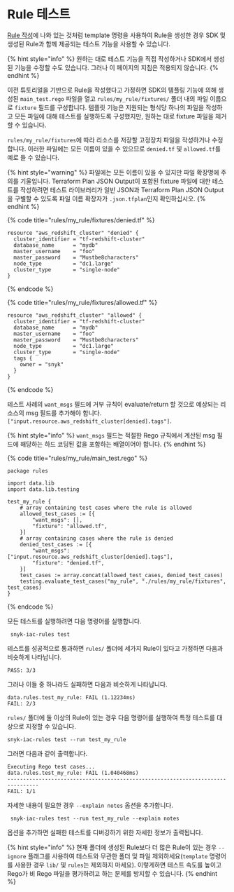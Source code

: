 # Rule 테스트

[Rule 작성](writing-a-rule.md)에 나와 있는 것처럼 template 명령을 사용하여 Rule을 생성한 경우 SDK 및 생성된 Rule과 함께 제공되는 테스트 기능을 사용할 수 있습니다.

{% hint style="info" %}
원하는 대로 테스트 기능을 직접 작성하거나 SDK에서 생성된 기능을 수정할 수도 있습니다. 그러나 이 페이지의 지침은 적용되지 않습니다.
{% endhint %}

이전 튜토리얼을 기반으로 Rule을 작성했다고 가정하면 SDK의 템플링 기능에 의해 생성된 `main_test.rego` 파일을 열고 `rules/my_rule/fixtures/` 폴더 내의 파일 이름으로 `fixture` 필드를 구성합니다. 템플릿 기능은 지원되는 형식당 하나의 파일을 작성하고 모든 파일에 대해 테스트를 실행하도록 구성했지만, 원하는 대로 fixture 파일을 제거할 수 있습니다.

`rules/my_rule/fixtures`에 따라 리소스를 저장할 고정장치 파일을 작성하거나 수정합니다. 이러한 파일에는 모든 이름이 있을 수 있으므로 `denied.tf` 및 `allowed.tf`를 예로 들 수 있습니다.

{% hint style="warning" %}
파일에는 모든 이름이 있을 수 있지만 파일 확장명에 주의를 기울입니다. Terraform Plan JSON Output이 포함된 fixture 파일에 대한 테스트를 작성하려면 테스트 라이브러리가 일반 JSON과 Terraform Plan JSON Output을 구별할 수 있도록 파일 이름 확장자가 `.json.tfplan`인지 확인하십시오.
{% endhint %}

{% code title="rules/my_rule/fixtures/denied.tf" %}
```
resource "aws_redshift_cluster" "denied" {
  cluster_identifier = "tf-redshift-cluster"
  database_name      = "mydb"
  master_username    = "foo"
  master_password    = "Mustbe8characters"
  node_type          = "dc1.large"
  cluster_type       = "single-node"
}
```
{% endcode %}

{% code title="rules/my_rule/fixtures/allowed.tf" %}
```
resource "aws_redshift_cluster" "allowed" {
  cluster_identifier = "tf-redshift-cluster"
  database_name      = "mydb"
  master_username    = "foo"
  master_password    = "Mustbe8characters"
  node_type          = "dc1.large"
  cluster_type       = "single-node"
  tags {
    owner = "snyk"
  }
}
```
{% endcode %}

테스트 사례의 `want_msgs` 필드에 거부 규칙이 evaluate/return 할 것으로 예상되는 리소스의 msg 필드를 추가해야 합니다.`["input.resource.aws_redshift_cluster[denied].tags"]`.

{% hint style="info" %}
`want_msgs` 필드는 적절한 Rego 규칙에서 계산된 msg 필드에 해당하는 하드 코딩된 값을 포함하는 배열이어야 합니다.
{% endhint %}

{% code title="rules/my_rule/main_test.rego" %}
```
package rules

import data.lib
import data.lib.testing

test_my_rule {
	# array containing test cases where the rule is allowed
	allowed_test_cases := [{
		"want_msgs": [],
		"fixture": "allowed.tf",
	}]
	# array containing cases where the rule is denied
	denied_test_cases := [{
		"want_msgs": ["input.resource.aws_redshift_cluster[denied].tags"],
		"fixture": "denied.tf",
	}]
	test_cases := array.concat(allowed_test_cases, denied_test_cases)
	testing.evaluate_test_cases("my_rule", "./rules/my_rule/fixtures", test_cases)
}
```
{% endcode %}

모든 테스트를 실행하려면 다음 명령어를 실행합니다.

```
 snyk-iac-rules test
```

테스트를 성공적으로 통과하면 `rules/` 폴더에 세가지 Rule이 있다고 가정하면 다음과 비슷하게 나타납니다.

```
PASS: 3/3
```

그러나 이들 중 하나라도 실패하면 다음과 비슷하게 나타납니다.

```
data.rules.test_my_rule: FAIL (1.12234ms)
FAIL: 2/3
```

`rules/` 폴더에 둘 이상의 Rule이 있는 경우 다음 명령어를 실행하여 특정 테스트를 대상으로 지정할 수 있습니다.

```
snyk-iac-rules test --run test_my_rule
```

그러면 다음과 같이 출력합니다.

```
Executing Rego test cases...
data.rules.test_my_rule: FAIL (1.040468ms)
--------------------------------------------------------------------------------
FAIL: 1/1
```

자세한 내용이 필요한 경우 `--explain notes` 옵션을 추가합니다.

```
 snyk-iac-rules test --run test_my_rule --explain notes
```

옵션을 추가하면 실패한 테스트를 디버깅하기 위한 자세한 정보가 출력됩니다.

{% hint style="info" %}
현재 폴더에 생성된 Rule보다 더 많은 Rule이 있는 경우 `--ignore` 플래그를 사용하여 테스트와 무관한 폴더 및 파일 제외하세요(`template` 명령어를 사용한 경우 `lib/` 및 `rules`는 제외하지 마세요). 이렇게하면 테스트 속도를 높이고 Rego가 비 Rego 파일을 평가하려고 하는 문제를 방지할 수 있습니다.
{% endhint %}
